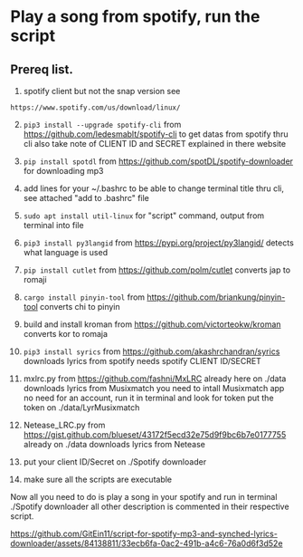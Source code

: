 # Play a song from spotify, run the script

## Prereq list.

1. spotify client but not the snap version see
```
https://www.spotify.com/us/download/linux/
```
2. ```pip3 install --upgrade spotify-cli```
from https://github.com/ledesmablt/spotify-cli to get datas from spotify thru cli also take note of CLIENT ID and SECRET explained in there website

3. ```pip install spotdl```
from https://github.com/spotDL/spotify-downloader for downloading mp3

4. add lines for your ~/.bashrc to be able to change terminal title thru cli, see attached "add to .bashrc" file

5. ```sudo apt install util-linux```
for "script" command, output from terminal into file

6. ```pip3 install py3langid```
from https://pypi.org/project/py3langid/ detects what language is used

7. ```pip install cutlet```
from https://github.com/polm/cutlet converts jap to romaji

8. ```cargo install pinyin-tool```
from https://github.com/briankung/pinyin-tool converts chi to pinyin

9. build and install kroman
from https://github.com/victorteokw/kroman converts kor to romaja

10. ```pip3 install syrics```
from https://github.com/akashrchandran/syrics downloads lyrics from spotify
needs spotify CLIENT ID/SECRET

11. mxlrc.py from https://github.com/fashni/MxLRC already here on ./data
downloads lyrics from Musixmatch
you need to intall Musixmatch app no need for an account, run it in terminal and look for token
put the token on ./data/LyrMusixmatch

12. Netease_LRC.py from https://gist.github.com/blueset/43172f5ecd32e75d9f9bc6b7e0177755 already on ./data
downloads lyrics from Netease
      
13. put your client ID/Secret on ./Spotify downloader

14. make sure all the scripts are executable

Now all you need to do is play a song in your spotify and run in terminal ./Spotify downloader
all other description is commented in their respective script.



https://github.com/GitEin11/script-for-spotify-mp3-and-synched-lyrics-downloader/assets/84138811/33ecb6fa-0ac2-491b-a4c6-76a0d6f3d52e





